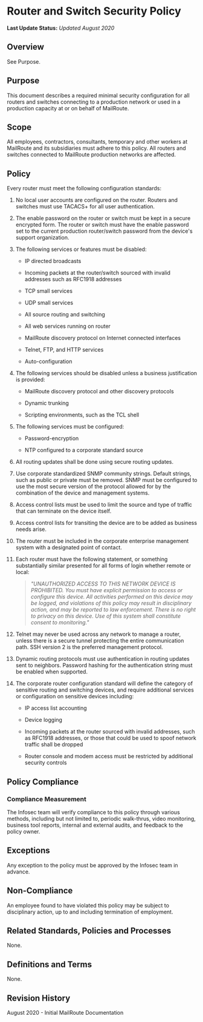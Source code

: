 # Router and Switch Security Policy

**Last Update Status:** *Updated August 2020*

## Overview

See Purpose.

## Purpose

This document describes a required minimal security configuration for
all routers and switches connecting to a production network or used in a
production capacity at or on behalf of MailRoute.

## Scope

All employees, contractors, consultants, temporary and other workers at
MailRoute and its subsidiaries must adhere to this policy. All
routers and switches connected to MailRoute production networks
are affected.

## Policy

Every router must meet the following configuration standards:

1.  No local user accounts are configured on the router. Routers and
    switches must use TACACS+ for all user authentication.

1.  The enable password on the router or switch must be kept in a secure
    encrypted form. The router or switch must have the enable password
    set to the current production router/switch password from the
    device's support organization.

1.  The following services or features must be disabled:

    -  IP directed broadcasts

    -  Incoming packets at the router/switch sourced with invalid
        addresses such as RFC1918 addresses

    -  TCP small services

    -  UDP small services

    -  All source routing and switching

    -  All web services running on router

    -  MailRoute discovery protocol on Internet connected
        interfaces

    -  Telnet, FTP, and HTTP services

    -  Auto-configuration

1.  The following services should be disabled unless a business
    justification is provided:

    -  MailRoute discovery protocol and other discovery
        protocols

    -  Dynamic trunking

    -  Scripting environments, such as the TCL shell

1.  The following services must be configured:

    -  Password-encryption

    -  NTP configured to a corporate standard source

1.  All routing updates shall be done using secure routing updates.

1.  Use corporate standardized SNMP community strings. Default strings,
    such as public or private must be removed. SNMP must be configured
    to use the most secure version of the protocol allowed for by the
    combination of the device and management systems.

1.  Access control lists must be used to limit the source and type of
    traffic that can terminate on the device itself.

1.  Access control lists for transiting the device are to be added as
    business needs arise.

1. The router must be included in the corporate enterprise management
    system with a designated point of contact.

1. Each router must have the following statement, or something substantially similar
   presented for all forms of login whether remote or local:

    > *\"UNAUTHORIZED ACCESS TO THIS NETWORK DEVICE IS PROHIBITED. You must
    > have explicit permission to access or configure this device. All
    > activities performed on this device may be logged, and violations of
    > this policy may result in disciplinary action, and may be reported to
    > law enforcement. There is no right to privacy on this device. Use of
    > this system shall constitute consent to monitoring.\"*

1. Telnet may never be used across any network to manage a router,
    unless there is a secure tunnel protecting the entire communication
    path. SSH version 2 is the preferred management protocol.

1. Dynamic routing protocols must use authentication in routing updates
    sent to neighbors. Password hashing for the authentication string
    must be enabled when supported.

1. The corporate router configuration standard will define the category
    of sensitive routing and switching devices, and require additional
    services or configuration on sensitive devices including:

    -  IP access list accounting

    -  Device logging

    -  Incoming packets at the router sourced with invalid addresses,
       such as RFC1918 addresses, or those that could be used to spoof
       network traffic shall be dropped

    -  Router console and modem access must be restricted by additional
       security controls

## Policy Compliance

### Compliance Measurement

The Infosec team will verify compliance to this policy through various
methods, including but not limited to, periodic walk-thrus, video
monitoring, business tool reports, internal and external audits, and
feedback to the policy owner.

## Exceptions

Any exception to the policy must be approved by the Infosec team in
advance.

## Non-Compliance

An employee found to have violated this policy may be subject to
disciplinary action, up to and including termination of employment.

## Related Standards, Policies and Processes

None.

## Definitions and Terms

None.

## Revision History

August 2020 - Initial MailRoute Documentation